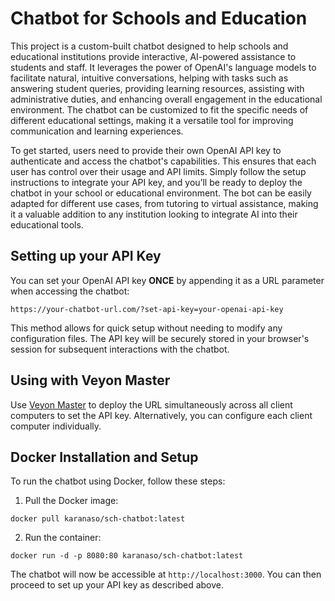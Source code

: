 # Chatbot for Schools and Education

This project is a custom-built chatbot designed to help schools and educational institutions provide interactive, AI-powered assistance to students and staff. It leverages the power of OpenAI's language models to facilitate natural, intuitive conversations, helping with tasks such as answering student queries, providing learning resources, assisting with administrative duties, and enhancing overall engagement in the educational environment. The chatbot can be customized to fit the specific needs of different educational settings, making it a versatile tool for improving communication and learning experiences.

To get started, users need to provide their own OpenAI API key to authenticate and access the chatbot's capabilities. This ensures that each user has control over their usage and API limits. Simply follow the setup instructions to integrate your API key, and you’ll be ready to deploy the chatbot in your school or educational environment. The bot can be easily adapted for different use cases, from tutoring to virtual assistance, making it a valuable addition to any institution looking to integrate AI into their educational tools.

## Setting up your API Key

You can set your OpenAI API key **ONCE** by appending it as a URL parameter when accessing the chatbot:

```
https://your-chatbot-url.com/?set-api-key=your-openai-api-key
```

This method allows for quick setup without needing to modify any configuration files. The API key will be securely stored in your browser's session for subsequent interactions with the chatbot.

## Using with Veyon Master

Use [Veyon Master](https://veyon.io/en/) to deploy the URL simultaneously across all client computers to set the API key. Alternatively, you can configure each client computer individually.


## Docker Installation and Setup

To run the chatbot using Docker, follow these steps:

1. Pull the Docker image:
```
docker pull karanaso/sch-chatbot:latest
```

2. Run the container:
```
docker run -d -p 8080:80 karanaso/sch-chatbot:latest
```

The chatbot will now be accessible at `http://localhost:3000`. You can then proceed to set up your API key as described above.
